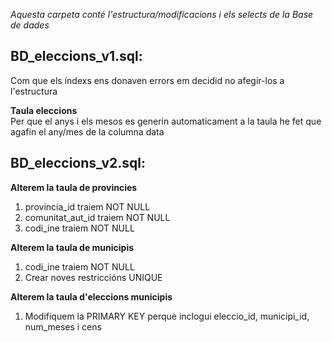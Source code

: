 <em>Aquesta carpeta conté l'estructura/modificacions i els selects de la Base de dades</em>

## BD_eleccions_v1.sql:
Com que els índexs ens donaven errors em decidid no afegir-los a l'estructura <br>

__Taula eleccions__ <br>
Per que el anys i els mesos es generin automaticament a la taula he fet que agafin el any/mes de la columna data

## BD_eleccions_v2.sql:

__Alterem la taula de provincies__ 
1. provincia_id traiem NOT NULL
2. comunitat_aut_id traiem NOT NULL
3. codi_ine traiem NOT NULL

  
__Alterem la taula de municipis__ 
1. codi_ine traiem NOT NULL
2. Crear noves restriccións UNIQUE


__Alterem la taula d'eleccions municipis__
1. Modifiquem la PRIMARY KEY perquè inclogui eleccio_id, municipi_id, num_meses i cens
